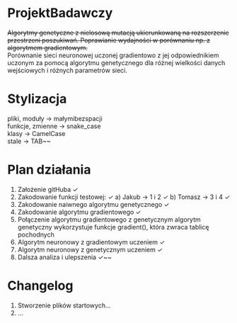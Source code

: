 # ProjektBadawczy
~~Algorytmy genetyczne z nielosową mutacją ukierunkowaną na
rozszerzenie przestrzeni poszukiwań. Poprawianie wydajności w
porównaniu np. z algorytmem gradientowym.~~  
Porównanie sieci neuronowej uczonej gradientowo z jej odpowiednikiem uczonym za pomocą algorytmu genetycznego dla różnej wielkości danych wejściowych i różnych parametrów sieci.

# Stylizacja
pliki, moduły -> małymibezspacji  
funkcje, zmienne -> snake_case  
klasy -> CamelCase  
stale -> TAB~~

# Plan działania
1. Założenie gitHuba ✓  
2. Zakodowanie funkcji testowej:  ✓
    a) Jakub -> 1 i 2  ✓
    b) Tomasz -> 3 i 4  ✓
3. Zakodowanie naiwnego algorytmu genetycznego ✓  
4. Zakodowanie algorytmu gradientowego ✓  
5. Połączenie algorytmu gradientowego z genetycznym
    algorytm genetyczny wykorzystuje funkcje gradient(), która zwraca tablicę pochodnych
6. Algorytm neuronowy z gradientowym uczeniem ✓
7. Algorytm neuronowy z genetycznym uczeniem ✓
8. Dalsza analiza i ulepszenia ✓~~

# Changelog
1. Stworzenie plików startowych...  
2. ...  
